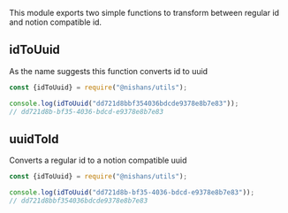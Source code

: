 This module exports two simple functions to transform between regular id and notion compatible id.

## idToUuid

As the name suggests this function converts id to uuid

```js
const {idToUuid} = require("@nishans/utils");

console.log(idToUuid("dd721d8bbf354036bdcde9378e8b7e83"));
// dd721d8b-bf35-4036-bdcd-e9378e8b7e83
```

## uuidToId

Converts a regular id to a notion compatible uuid

```js
const {idToUuid} = require("@nishans/utils");

console.log(idToUuid("dd721d8b-bf35-4036-bdcd-e9378e8b7e83"));
// dd721d8bbf354036bdcde9378e8b7e83
```